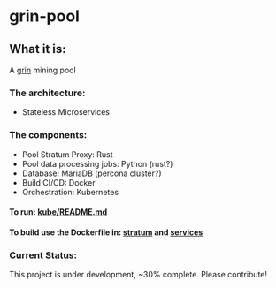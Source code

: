 # grin-pool

## What it is:
A [grin](https://github.com/mimblewimble/grin) mining pool

### The architecture:
* Stateless Microservices

### The components:
* Pool Stratum Proxy: Rust
* Pool data processing jobs: Python (rust?)
* Database: MariaDB (percona cluster?)
* Build CI/CD: Docker
* Orchestration: Kubernetes

#### To run: [kube/README.md](kube/README.md)

#### To build use the Dockerfile in: [stratum](stratum/) and [services](services/)

### Current Status:
This project is under development, ~30% complete.
Please contribute!
